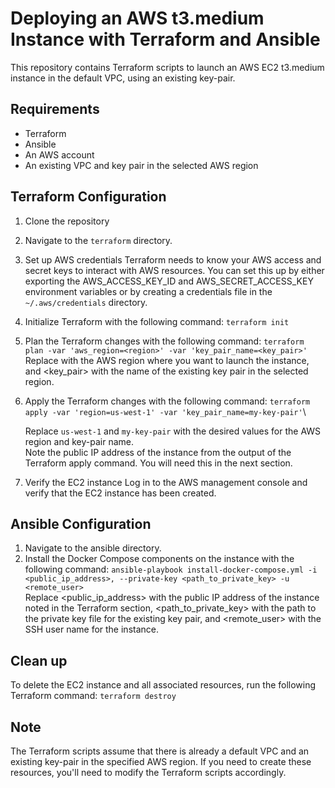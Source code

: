 # Deploying an AWS t3.medium Instance with Terraform and Ansible

This repository contains Terraform scripts to launch an AWS EC2 t3.medium instance in the default VPC, using an existing key-pair.

## Requirements
- Terraform
- Ansible
- An AWS account
- An existing VPC and key pair in the selected AWS region

## Terraform Configuration
1. Clone the repository
2. Navigate to the `terraform` directory.
3. Set up AWS credentials
Terraform needs to know your AWS access and secret keys to interact with AWS resources. You can set this up by either exporting the AWS_ACCESS_KEY_ID and AWS_SECRET_ACCESS_KEY environment variables or by creating a credentials file in the `~/.aws/credentials` directory.
4. Initialize Terraform with the following command:
`terraform init`
5. Plan the Terraform changes with the following command:
`terraform plan -var 'aws_region=<region>' -var 'key_pair_name=<key_pair>'`\
Replace <region> with the AWS region where you want to launch the instance, and <key_pair> with the name of the existing key pair in the selected region.
6. Apply the Terraform changes with the following command:
    `terraform apply -var 'region=us-west-1' -var 'key_pair_name=my-key-pair'`\
    
    Replace `us-west-1` and `my-key-pair` with the desired values for the AWS region and key-pair name.\
    Note the public IP address of the instance from the output of the Terraform apply command. You will need this in the next section.

6. Verify the EC2 instance
Log in to the AWS management console and verify that the EC2 instance has been created.

## Ansible Configuration
1. Navigate to the ansible directory.
2. Install the Docker Compose components on the instance with the following command: `ansible-playbook install-docker-compose.yml -i <public_ip_address>, --private-key <path_to_private_key> -u <remote_user>`\
Replace <public_ip_address> with the public IP address of the instance noted in the Terraform section, <path_to_private_key> with the path to the private key file for the existing key pair, and <remote_user> with the SSH user name for the instance.


## Clean up
To delete the EC2 instance and all associated resources, run the following Terraform command:
`terraform destroy`

## Note
The Terraform scripts assume that there is already a default VPC and an existing key-pair in the specified AWS region. If you need to create these resources, you'll need to modify the Terraform scripts accordingly.







